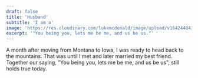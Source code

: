 ```yaml
---
draft: false
title: 'Husband'
subtitle: 'I am a'
image: 'https://res.cloudinary.com/lukemcdonald/image/upload/v1642448418/lukemcdonald-com/luke-heather_d8ydxs.jpg'
excerpt: '"You being you, lets me be me, and us be us."'
---
```


A month after moving from Montana to Iowa, I was ready to head back to the
mountains. That was until I met and later married my best friend. Together our
saying, "You being you, lets me be me, and us be us", still holds true today.
